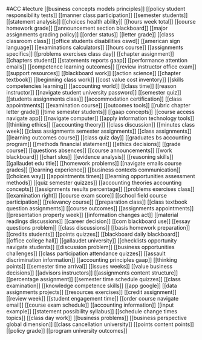 #ACC
#lecture
[[business concepts models principles]]
[[policy student responsibility tests]]
[[manner class participation]]
[[semester students]]
[[statement analysis]]
[[choices health ability]]
[[hours week total]]
[[course homework grade]]
[[announcement section blackboard]]
[[major assignments grading policy]]
[[order status]]
[[letter grade]]
[[class classroom class]]
[[office students disabilities oswd]]
[[american sign language]]
[[examinations calculators]]
[[hours course]]
[[assignments specifics]]
[[problems exercises class day]]
[[chapter assignment]]
[[chapters student]]
[[statements reports gaap]]
[[performance attention emails]]
[[competence learning outcomes]]
[[review instructor office exam]]
[[support resources]]
[[blackboard work]]
[[action science]]
[[chapter textbook]]
[[beginning class work]]
[[cost value cost inventory]]
[[skills competencies learning]]
[[accounting world]]
[[class time]]
[[reason instructor]]
[[navigate student university password]]
[[semester quiz]]
[[students assignments class]]
[[accommodation certification]]
[[class appointments]]
[[examination course]]
[[outcomes tools]]
[[rubric chapter letter grade]]
[[time semester students]]
[[gaap concepts]]
[[course access navigate app]]
[[navigate computer]]
[[apply information technology tools]]
[[thinking ethics]]
[[accounting theory]]
[[class discussion]]
[[minutes class week]]
[[class assignments semester assignments]]
[[class assignments]]
[[learning outcomes course]]
[[class quiz day]]
[[graduates bs accounting program]]
[[methods financial statement]]
[[ethics decisions]]
[[grade course]]
[[questions absences]]
[[course announcements]]
[[work blackboard]]
[[chart slos]]
[[evidence analysis]]
[[reasoning skills]]
[[gallaudet edu title]]
[[homework problems]]
[[navigate emails course grades]]
[[learning experience]]
[[business contexts communication]]
[[choices way]]
[[appointments times]]
[[learning opportunities assessment methods]]
[[quiz semester quizzes]]
[[accounting theories accounting concepts]]
[[assignments results percentage]]
[[problems exercises class]]
[[examination right]]
[[course exam score]]
[[school field course participation]]
[[relevancy course]]
[[preparation class]]
[[class textbook question assignments]]
[[course outcomes]]
[[assignments appointments]]
[[presentation property week]]
[[information changes act]]
[[material readings discussions]]
[[career decision]]
[[com blackboard use]]
[[essay questions problem]]
[[class discussions]]
[[basis homework preparation]]
[[credits students]]
[[points quizzes]]
[[blackboard daily blackboard]]
[[office college hall]]
[[gallaudet university]]
[[checklists opportunity navigate students]]
[[discussion problem]]
[[business opportunities challenges]]
[[class participation attendance quizzes]]
[[assault discrimination information]]
[[accounting principles gaap]]
[[thinking points]]
[[semester time arrival]]
[[issues weeks]]
[[value business decisions]]
[[advisors instructors]]
[[assignments content structure]]
[[percentage assignment]]
[[semester time schedule quizzes]]
[[class examination]]
[[knowledge competence skills]]
[[app google]]
[[data assignments projects]]
[[resources exercises]]
[[credit assignment]]
[[review week]]
[[student engagement time]]
[[order course navigate email]]
[[course exam schedule]]
[[accounting information]]
[[input example]]
[[statement possibility syllabus]]
[[schedule change times topics]]
[[class day work]]
[[business problems]]
[[business perspective global dimension]]
[[class cancellation university]]
[[points content points]]
[[policy grade]]
[[program university outcomes]]
